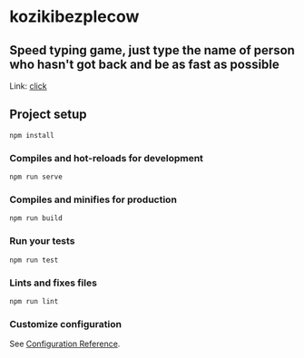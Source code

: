 # kozikibezplecow

Speed typing game, just type the name of person who hasn't got back and be as fast as possible
---
Link: [click](https://kozikbezplecow.azurewebsites.net/ "Kozik bez pleców")
## Project setup
```
npm install
```

### Compiles and hot-reloads for development
```
npm run serve
```

### Compiles and minifies for production
```
npm run build
```

### Run your tests
```
npm run test
```

### Lints and fixes files
```
npm run lint
```

### Customize configuration
See [Configuration Reference](https://cli.vuejs.org/config/).
